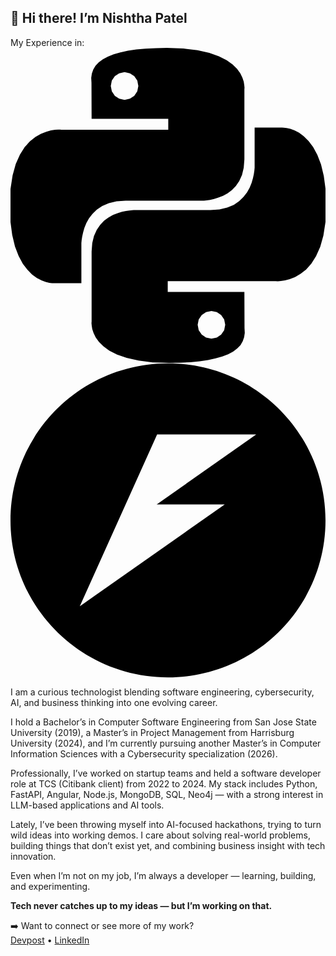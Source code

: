 👋 
Hi there! 
I’m Nishtha Patel
---

My Experience in:
<svg role="img" viewBox="0 0 24 24" xmlns="http://www.w3.org/2000/svg"><title>Python</title><path d="M14.25.18l.9.2.73.26.59.3.45.32.34.34.25.34.16.33.1.3.04.26.02.2-.01.13V8.5l-.05.63-.13.55-.21.46-.26.38-.3.31-.33.25-.35.19-.35.14-.33.1-.3.07-.26.04-.21.02H8.77l-.69.05-.59.14-.5.22-.41.27-.33.32-.27.35-.2.36-.15.37-.1.35-.07.32-.04.27-.02.21v3.06H3.17l-.21-.03-.28-.07-.32-.12-.35-.18-.36-.26-.36-.36-.35-.46-.32-.59-.28-.73-.21-.88-.14-1.05-.05-1.23.06-1.22.16-1.04.24-.87.32-.71.36-.57.4-.44.42-.33.42-.24.4-.16.36-.1.32-.05.24-.01h.16l.06.01h8.16v-.83H6.18l-.01-2.75-.02-.37.05-.34.11-.31.17-.28.25-.26.31-.23.38-.2.44-.18.51-.15.58-.12.64-.1.71-.06.77-.04.84-.02 1.27.05zm-6.3 1.98l-.23.33-.08.41.08.41.23.34.33.22.41.09.41-.09.33-.22.23-.34.08-.41-.08-.41-.23-.33-.33-.22-.41-.09-.41.09zm13.09 3.95l.28.06.32.12.35.18.36.27.36.35.35.47.32.59.28.73.21.88.14 1.04.05 1.23-.06 1.23-.16 1.04-.24.86-.32.71-.36.57-.4.45-.42.33-.42.24-.4.16-.36.09-.32.05-.24.02-.16-.01h-8.22v.82h5.84l.01 2.76.02.36-.05.34-.11.31-.17.29-.25.25-.31.24-.38.2-.44.17-.51.15-.58.13-.64.09-.71.07-.77.04-.84.01-1.27-.04-1.07-.14-.9-.2-.73-.25-.59-.3-.45-.33-.34-.34-.25-.34-.16-.33-.1-.3-.04-.25-.02-.2.01-.13v-5.34l.05-.64.13-.54.21-.46.26-.38.3-.32.33-.24.35-.2.35-.14.33-.1.3-.06.26-.04.21-.02.13-.01h5.84l.69-.05.59-.14.5-.21.41-.28.33-.32.27-.35.2-.36.15-.36.1-.35.07-.32.04-.28.02-.21V6.07h2.09l.14.01zm-6.47 14.25l-.23.33-.08.41.08.41.23.33.33.23.41.08.41-.08.33-.23.23-.33.08-.41-.08-.41-.23-.33-.33-.23-.41-.08-.41.08z"/></svg>
<svg role="img" viewBox="0 0 24 24" xmlns="http://www.w3.org/2000/svg"><title>FastAPI</title><path d="M12 .0387C5.3729.0384.0003 5.3931 0 11.9988c-.001 6.6066 5.372 11.9628 12 11.9625 6.628.0003 12.001-5.3559 12-11.9625-.0003-6.6057-5.3729-11.9604-12-11.96m-.829 5.4153h7.55l-7.5805 5.3284h5.1828L5.279 18.5436q2.9466-6.5444 5.892-13.0896"/></svg>

I am a curious technologist blending software engineering, cybersecurity, AI, and business thinking into one evolving career.

I hold a Bachelor’s in Computer Software Engineering from San Jose State University (2019), a Master’s in Project Management from Harrisburg University (2024), and I’m currently pursuing another Master’s in Computer Information Sciences with a Cybersecurity specialization (2026).

Professionally, I’ve worked on startup teams and held a software developer role at TCS (Citibank client) from 2022 to 2024. My stack includes Python, FastAPI, Angular, Node.js, MongoDB, SQL, Neo4j — with a strong interest in LLM-based applications and AI tools.

Lately, I’ve been throwing myself into AI-focused hackathons, trying to turn wild ideas into working demos. I care about solving real-world problems, building things that don’t exist yet, and combining business insight with tech innovation.

Even when I’m not on my job, I’m always a developer — learning, building, and experimenting.

**Tech never catches up to my ideas — but I’m working on that.**

➡️ Want to connect or see more of my work?  
[Devpost](https://devpost.com/nishtha-hackathon) • [LinkedIn](www.linkedin.com/in/nishtha-patel-a213912ba)
